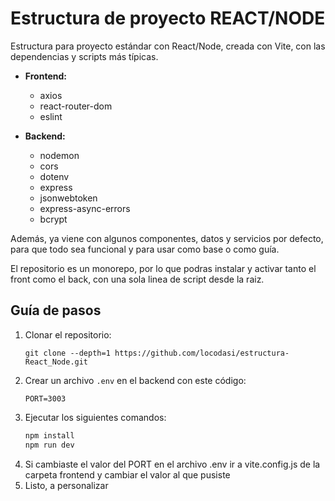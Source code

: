 # Estructura de proyecto REACT/NODE

Estructura para proyecto estándar con React/Node, creada con Vite, con las dependencias y scripts más típicas.

- **Frontend:**
  - axios
  - react-router-dom
  - eslint

- **Backend:**
  - nodemon
  - cors
  - dotenv
  - express
  - jsonwebtoken
  - express-async-errors
  - bcrypt

Además, ya viene con algunos componentes, datos y servicios por defecto, para que todo sea funcional y para usar como base o como guía.

El repositorio es un monorepo, por lo que podras instalar y activar tanto el front como el back, con una sola linea de script desde la raiz.

## Guía de pasos

1. Clonar el repositorio: 
    ``` 
    git clone --depth=1 https://github.com/locodasi/estructura-React_Node.git 
    ```
2. Crear un archivo `.env` en el backend con este código:
    ```
    PORT=3003
    ```
3. Ejecutar los siguientes comandos:
    ```bash
    npm install
    npm run dev
    ```
4. Si cambiaste el valor del PORT en el archivo .env ir a vite.config.js de la carpeta frontend y cambiar el valor al que pusiste
6. Listo, a personalizar
